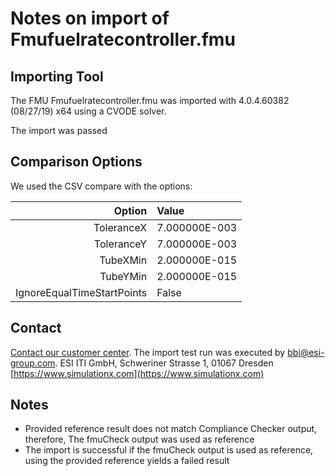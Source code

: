 # Notes on import of Fmufuelratecontroller.fmu

## Importing Tool

The FMU Fmufuelratecontroller.fmu was imported with 4.0.4.60382 (08/27/19) x64 using a CVODE solver.

The import was passed

## Comparison Options

We used the CSV compare with the options:

|Option|Value|
|-----:|:----|
|ToleranceX|7.000000E-003|
|ToleranceY|7.000000E-003|
|TubeXMin|2.000000E-015|
|TubeYMin|2.000000E-015|
|IgnoreEqualTimeStartPoints|False|

## Contact

[Contact our customer center](https://www.simulationx.com/customer-center.html). The import test run was executed by bbi@esi-group.com.
ESI ITI GmbH, Schweriner Strasse 1, 01067 Dresden
[https://www.simulationx.com](https://www.simulationx.com)

## Notes

* Provided reference result does not match Compliance Checker output, therefore, The fmuCheck output was used as reference
* The import is successful if the fmuCheck output is used as reference, using the provided reference yields a failed result

